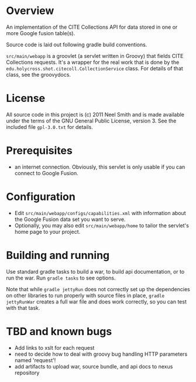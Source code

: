 # Overview
An implementation of the CITE Collections API for data stored in 
one or more Google fusion table(s). 

Source code is laid out following gradle build conventions.

`src/main/webapp` is a groovlet (a servlet written in Groovy) that fields
CITE Collections requests.  It's a wrapper for the real work that is
done by the `edu.holycross.shot.citecoll.CollectionService` class.
For details of that class, see the groovydocs.

# License
All source code in this project is (c) 2011 Neel Smith and is made
available under the terms of the GNU General Public License, version 3.
See the included file `gpl-3.0.txt` for details.

# Prerequisites

- an internet connection.  Obviously, this servlet is only usable if you 
can connect to Google Fusion.

# Configuration #


- Edit  `src/main/webapp/configs/capabilities.xml` with information about the Google Fusion data set you want to serve.
- Optionally, you may also edit `src/main/webapp/home` to tailor the servlet's
home page to your project.

# Building and running
Use standard gradle tasks to build a war, to build api documentation, or to
run the war.  Run `gradle tasks` to see options.

Note that while `gradle jettyRun` does not correctly set up the
dependencies on other libraries to run properly with source files in place, `gradle jettyRunWar` creates a full war file and does work correctly, so you can test with that task.


# TBD and known bugs

- Add links to xslt for each request
- need to decide how to deal with groovy bug handling HTTP parameters
named 'request'!
- add artifacts to upload war, source bundle, and api docs to nexus repository
